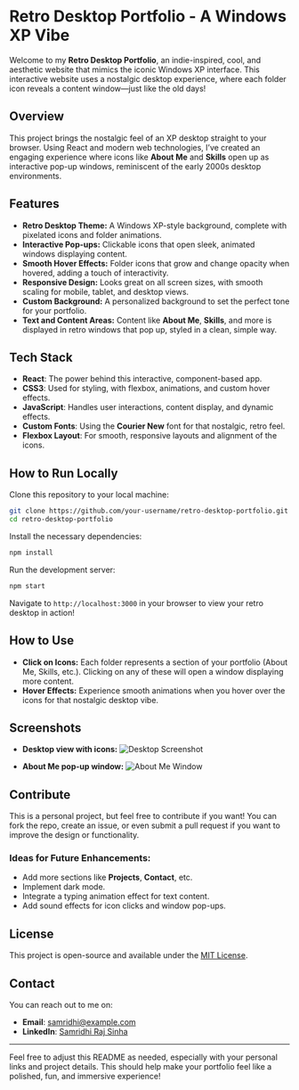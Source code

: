 
# **Retro Desktop Portfolio - A Windows XP Vibe**

Welcome to my **Retro Desktop Portfolio**, an indie-inspired, cool, and aesthetic website that mimics the iconic Windows XP interface. This interactive website uses a nostalgic desktop experience, where each folder icon reveals a content window—just like the old days!

## **Overview**
This project brings the nostalgic feel of an XP desktop straight to your browser. Using React and modern web technologies, I’ve created an engaging experience where icons like **About Me** and **Skills** open up as interactive pop-up windows, reminiscent of the early 2000s desktop environments.

## **Features**
- **Retro Desktop Theme:** A Windows XP-style background, complete with pixelated icons and folder animations.
- **Interactive Pop-ups:** Clickable icons that open sleek, animated windows displaying content.
- **Smooth Hover Effects:** Folder icons that grow and change opacity when hovered, adding a touch of interactivity.
- **Responsive Design:** Looks great on all screen sizes, with smooth scaling for mobile, tablet, and desktop views.
- **Custom Background:** A personalized background to set the perfect tone for your portfolio.
- **Text and Content Areas:** Content like **About Me**, **Skills**, and more is displayed in retro windows that pop up, styled in a clean, simple way.

## **Tech Stack**
- **React**: The power behind this interactive, component-based app.
- **CSS3**: Used for styling, with flexbox, animations, and custom hover effects.
- **JavaScript**: Handles user interactions, content display, and dynamic effects.
- **Custom Fonts**: Using the **Courier New** font for that nostalgic, retro feel.
- **Flexbox Layout**: For smooth, responsive layouts and alignment of the icons.

## **How to Run Locally**

Clone this repository to your local machine:

```bash
git clone https://github.com/your-username/retro-desktop-portfolio.git
cd retro-desktop-portfolio
```

Install the necessary dependencies:

```bash
npm install
```

Run the development server:

```bash
npm start
```

Navigate to `http://localhost:3000` in your browser to view your retro desktop in action!

## **How to Use**
- **Click on Icons:** Each folder represents a section of your portfolio (About Me, Skills, etc.). Clicking on any of these will open a window displaying more content.
- **Hover Effects:** Experience smooth animations when you hover over the icons for that nostalgic desktop vibe.

## **Screenshots**
- **Desktop view with icons:**
  ![Desktop Screenshot](assets/images/desktop-view.jpg)
  
- **About Me pop-up window:**
  ![About Me Window](assets/images/aboutme-window.jpg)

## **Contribute**
This is a personal project, but feel free to contribute if you want! You can fork the repo, create an issue, or even submit a pull request if you want to improve the design or functionality.

### Ideas for Future Enhancements:
- Add more sections like **Projects**, **Contact**, etc.
- Implement dark mode.
- Integrate a typing animation effect for text content.
- Add sound effects for icon clicks and window pop-ups.

## **License**
This project is open-source and available under the [MIT License](LICENSE).

## **Contact**
You can reach out to me on:
- **Email**: samridhi@example.com
- **LinkedIn**: [Samridhi Raj Sinha](https://linkedin.com/in/samridhi)

---

Feel free to adjust this README as needed, especially with your personal links and project details. This should help make your portfolio feel like a polished, fun, and immersive experience!
